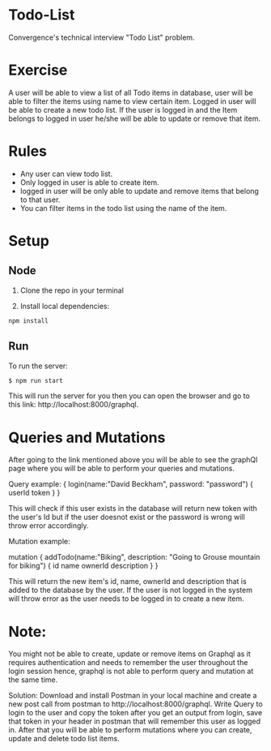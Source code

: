 # Todo-List

Convergence's technical interview "Todo List" problem.

# Exercise

A user will be able to view a list of all Todo items in database, user will be able to filter the items using name to view certain item. Logged in user will be able to create a new todo list. If the user is logged in and the Item belongs to logged in user he/she will be able to update or remove that item. 
# Rules

- Any user can view todo list. 
- Only logged in user is able to create item.
- logged in user will be only able to update and remove items that belong to that user.
- You can filter items in the todo list using the name of the item.


# Setup

## Node

1. Clone the repo in your terminal

2. Install local dependencies:

```bash
npm install
```

## Run

To run the server:

```bash
$ npm run start
```

This will run the server for you then you can open the browser and go to this link: http://localhost:8000/graphql.


# Queries and Mutations

After going to the link mentioned above you will be able to see the graphQl page where you will be able to perform your queries and mutations. 

Query example:
{
  login(name:"David Beckham", password: "password") {
    userId
    token
  }
}

This will check if this user exists in the database will return new token with the user's Id but if the user doesnot exist or the password is wrong will throw error accordingly.

Mutation example:

mutation {
  addTodo(name:"Biking", description: "Going to Grouse mountain for biking") {
 	id
  name
  ownerId
  description
  }
}

This will return the new item's id, name, ownerId and description that is added to the database by the user. If the user is not logged in the system will throw error as the user needs to be logged in to create a new item.

# Note:

You might not be able to create, update or remove items on Graphql as it requires authentication and needs to remember the user throughout the login session hence, graphql is not able to perform query and mutation at the same time. 

Solution: Download and install Postman in your local machine and create a new post call from postman to  http://localhost:8000/graphql. Write Query to login to the user and copy the token after you get an output from login, save that token in your header in postman that will remember this user as logged in. After that you will be able to perform mutations where you can create, update and delete todo list items.


